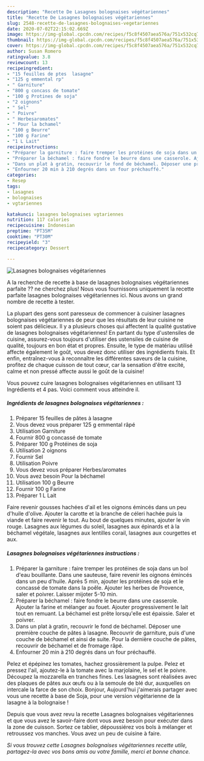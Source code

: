 ```yaml
---
description: "Recette De Lasagnes bolognaises végétariennes"
title: "Recette De Lasagnes bolognaises végétariennes"
slug: 2548-recette-de-lasagnes-bolognaises-vegetariennes
date: 2020-07-02T22:15:02.669Z
image: https://img-global.cpcdn.com/recipes/f5c8f4507aea576a/751x532cq70/lasagnes-bolognaises-vegetariennes-photo-principale-de-la-recette.jpg
thumbnail: https://img-global.cpcdn.com/recipes/f5c8f4507aea576a/751x532cq70/lasagnes-bolognaises-vegetariennes-photo-principale-de-la-recette.jpg
cover: https://img-global.cpcdn.com/recipes/f5c8f4507aea576a/751x532cq70/lasagnes-bolognaises-vegetariennes-photo-principale-de-la-recette.jpg
author: Susan Romero
ratingvalue: 3.8
reviewcount: 13
recipeingredient:
- "15 feuilles de ptes  lasagne"
- "125 g emmental rp"
- " Garniture"
- "800 g concass de tomate"
- "100 g Protines de soja"
- "2 oignons"
- " Sel"
- " Poivre"
- " Herbesaromates"
- " Pour la bchamel"
- "100 g Beurre"
- "100 g Farine"
- "1 L Lait"
recipeinstructions:
- "Préparer la garniture : faire tremper les protéines de soja dans un bol d&#39;eau bouillante. Dans une sauteuse, faire revenir les oignons émincés dans un peu d&#39;huile. Après 5 min, ajouter les protéines de soja et le concassé de tomate dans la poêle. Ajouter les herbes de Provence, saler et poivrer. Laisser mijoter 5-10 min."
- "Préparer la béchamel : faire fondre le beurre dans une casserole. Ajouter la farine et mélanger au fouet. Ajouter progressivement le lait tout en remuant. La béchamel est prête lorsqu&#39;elle est épaissie. Saler et poivrer."
- "Dans un plat à gratin, recouvrir le fond de béchamel. Déposer une première couche de pâtes à lasagne. Recouvrir de garniture, puis d&#39;une couche de béchamel et ainsi de suite. Pour la dernière couche de pâtes, recouvrir de béchamel et de fromage râpé."
- "Enfourner 20 min à 210 degrés dans un four préchauffé."
categories:
- Resep
tags:
- lasagnes
- bolognaises
- vgtariennes

katakunci: lasagnes bolognaises vgtariennes 
nutrition: 117 calories
recipecuisine: Indonesian
preptime: "PT35M"
cooktime: "PT30M"
recipeyield: "3"
recipecategory: Dessert

---
```



![Lasagnes bolognaises végétariennes](https://img-global.cpcdn.com/recipes/f5c8f4507aea576a/751x532cq70/lasagnes-bolognaises-vegetariennes-photo-principale-de-la-recette.jpg)

A la recherche de recette à base de lasagnes bolognaises végétariennes parfaite ?? ne cherchez plus! Nous vous fournissons uniquement la recette parfaite lasagnes bolognaises végétariennes ici. Nous avons un grand nombre de recette à tester.

La plupart des gens sont paresseux de commencer à cuisiner lasagnes bolognaises végétariennes de peur que les résultats de leur cuisine ne soient pas délicieux. Il y a plusieurs choses qui affectent la qualité gustative de lasagnes bolognaises végétariennes! En partant du type d'ustensiles de cuisine, assurez-vous toujours d'utiliser des ustensiles de cuisine de qualité, toujours en bon état et propres. Ensuite, le type de matériau utilisé affecte également le goût, vous devez donc utiliser des ingrédients frais. Et enfin, entraînez-vous à reconnaître les différentes saveurs de la cuisine, profitez de chaque cuisson de tout cœur, car la sensation d'être excité, calme et non pressé affecte aussi le goût de la cuisine!

<!--inarticleads1-->

Vous pouvez cuire lasagnes bolognaises végétariennes en utilisant 13 Ingrédients et 4 pas. Voici comment vous atteindre il.

##### Ingrédients de lasagnes bolognaises végétariennes :

1. Préparer 15 feuilles de pâtes à lasagne
1. Vous devez vous préparer 125 g emmental râpé
1. Utilisation  Garniture
1. Fournir 800 g concassé de tomate
1. Préparer 100 g Protéines de soja
1. Utilisation 2 oignons
1. Fournir  Sel
1. Utilisation  Poivre
1. Vous devez vous préparer  Herbes/aromates
1. Vous avez besoin  Pour la béchamel
1. Utilisation 100 g Beurre
1. Fournir 100 g Farine
1. Préparer 1 L Lait


Faire revenir gousses hachées d&#39;ail et les oignons émincés dans un peu d&#39;huile d&#39;olive. Ajouter la carotte et la branche de céleri hachée puis la viande et faire revenir le tout. Au bout de quelques minutes, ajouter le vin rouge. Lasagnes aux légumes du soleil, lasagnes aux épinards et à la béchamel végétale, lasagnes aux lentilles corail, lasagnes aux courgettes et aux. 

<!--inarticleads2-->

##### Lasagnes bolognaises végétariennes instructions :

1. Préparer la garniture : faire tremper les protéines de soja dans un bol d&#39;eau bouillante. Dans une sauteuse, faire revenir les oignons émincés dans un peu d&#39;huile. Après 5 min, ajouter les protéines de soja et le concassé de tomate dans la poêle. Ajouter les herbes de Provence, saler et poivrer. Laisser mijoter 5-10 min.
1. Préparer la béchamel : faire fondre le beurre dans une casserole. Ajouter la farine et mélanger au fouet. Ajouter progressivement le lait tout en remuant. La béchamel est prête lorsqu&#39;elle est épaissie. Saler et poivrer.
1. Dans un plat à gratin, recouvrir le fond de béchamel. Déposer une première couche de pâtes à lasagne. Recouvrir de garniture, puis d&#39;une couche de béchamel et ainsi de suite. Pour la dernière couche de pâtes, recouvrir de béchamel et de fromage râpé.
1. Enfourner 20 min à 210 degrés dans un four préchauffé.


Pelez et épépinez les tomates, hachez grossièrement la pulpe. Pelez et pressez l&#39;ail, ajoutez-le à la tomate avec la marjolaine, le sel et le poivre. Découpez la mozzarella en tranches fines. Les lasagnes sont réalisées avec des plaques de pâtes aux œufs ou à la semoule de blé dur, auxquelles on intercale la farce de son choix. Bonjour, Aujourd&#39;hui j&#39;aimerais partager avec vous une recette à base de Soja, pour une version végétarienne de la lasagne à la bolognaise ! 

<!--inarticleads1-->

<p>
Depuis que vous avez revu la recette Lasagnes bolognaises végétariennes et que vous avez le savoir-faire dont vous avez besoin pour exécuter dans la zone de cuisson. Sortez ce tablier, dépoussiérez vos bols à mélanger et retroussez vos manches. Vous avez un peu de cuisine à faire.
</p>

<p>
<i>Si vous trouvez cette Lasagnes bolognaises végétariennes recette utile, partagez-la avec vos bons amis ou votre famille, merci et bonne chance.</i>
</p>

